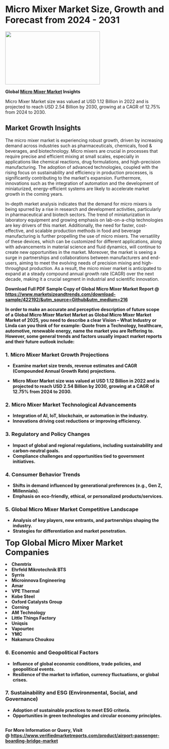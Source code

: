 <H1>Micro Mixer Market Size, Growth and Forecast from 2024 - 2031</H1><img class="aligncenter size-medium wp-image-584254" src="https://thirdeyenews.in/wp-content/uploads/2024/09/Global-Market-Research-300x168.jpeg" alt="" width="300" height="168" /><p><strong>Global&nbsp;<a href="https://www.marketsizeandtrends.com/download-sample/422192/&amp;utm_source=Github&utm_medium=216">Micro Mixer Market</a> Insights</strong></p><p>Micro Mixer Market size was valued at USD 1.12 Billion in 2022 and is projected to reach USD 2.54 Billion by 2030, growing at a CAGR of 12.75% from 2024 to 2030.</p><p><h2>Market Growth Insights</h2> <p>The micro mixer market is experiencing robust growth, driven by increasing demand across industries such as pharmaceuticals, chemicals, food & beverages, and biotechnology. Micro mixers are crucial in processes that require precise and efficient mixing at small scales, especially in applications like chemical reactions, drug formulations, and high-precision manufacturing. The adoption of advanced technologies, coupled with the rising focus on sustainability and efficiency in production processes, is significantly contributing to the market's expansion. Furthermore, innovations such as the integration of automation and the development of miniaturized, energy-efficient systems are likely to accelerate market growth in the coming years.</p> <p><strong></strong></p> <p>In-depth market analysis indicates that the demand for micro mixers is being spurred by a rise in research and development activities, particularly in pharmaceutical and biotech sectors. The trend of miniaturization in laboratory equipment and growing emphasis on lab-on-a-chip technologies are key drivers of this market. Additionally, the need for faster, cost-effective, and scalable production methods in food and beverage manufacturing is further propelling the use of micro mixers. The versatility of these devices, which can be customized for different applications, along with advancements in material science and fluid dynamics, will continue to create new opportunities in the market. Moreover, the market is seeing a surge in partnerships and collaborations between manufacturers and end-users, aiming to meet the evolving needs of precision mixing and high-throughput production. As a result, the micro mixer market is anticipated to expand at a steady compound annual growth rate (CAGR) over the next decade, making it a crucial segment in industrial and scientific innovation.</p> <p><strong></p><p><span class=""><strong>Download Full PDF Sample Copy of Global Micro Mixer Market Report</strong> @ <a href="https://www.marketsizeandtrends.com/download-sample/422192/&amp;utm_source=Github&utm_medium=216" target="_blank">https://www.marketsizeandtrends.com/download-sample/422192/&amp;utm_source=Github&utm_medium=216</a></span></p><p>In order to make an accurate and perceptive description of future scope of a Global&nbsp;Micro Mixer Market Market as Global&nbsp;Micro Mixer Market Market of 2025, you need to describe a clear Vision &ndash; What Industry or Linda can you think of for example: Quote from a Technology, healthcare, automotive, renewable energy, name the market you are Reffering to. However, some general trends and factors usually impact market reports and their future outlook include:</p><h3>1.&nbsp;<strong>Micro Mixer Market Growth Projections</strong></h3><ul><li>Examine market size trends, revenue estimates and CAGR (Compounded Annual Growth Rate) projections.</li><li><p>Micro Mixer Market size was valued at USD 1.12 Billion in 2022 and is projected to reach USD 2.54 Billion by 2030, growing at a CAGR of 12.75% from 2024 to 2030.</p></li></ul><h3>2.&nbsp;<strong>Micro Mixer Market Technological Advancements</strong></h3><ul><li>Integration of AI, IoT, blockchain, or automation in the industry.</li><li>Innovations driving cost reductions or improving efficiency.</li></ul><h3>3.&nbsp;<strong>Regulatory and Policy Changes</strong></h3><ul><li>Impact of global and regional regulations, including sustainability and carbon-neutral goals.</li><li>Compliance challenges and opportunities tied to government initiatives.</li></ul><h3>4.&nbsp;<strong>Consumer Behavior Trends</strong></h3><ul><li>Shifts in demand influenced by generational preferences (e.g., Gen Z, Millennials).</li><li>Emphasis on eco-friendly, ethical, or personalized products/services.</li></ul><h3>5.&nbsp;<strong>Global Micro Mixer Market Competitive Landscape</strong></h3><ul><li>Analysis of key players, new entrants, and partnerships shaping the industry.</li><li>Strategies for differentiation and market penetration.</li></ul><p data-pm-slice="1 1 []"><span style="color: inherit; font-family: inherit; font-size: 25px;">Top Global Micro Mixer Market Companies</span></p><div class="" data-test-id=""><p><li>Chemtrix</li><li> Ehrfeld Mikrotechnik BTS</li><li> Syrris</li><li> Microinnova Engineering</li><li> Amar</li><li> VPE Thermal</li><li> Kobe Steel</li><li> Oxford Catalysts Group</li><li> Corning</li><li> AM Technology</li><li> Little Things Factory</li><li> Uniqsis</li><li> Vapourtec</li><li> YMC</li><li> Nakamura Choukou</li></p></div><h3>6.&nbsp;<strong>Economic and Geopolitical Factors</strong></h3><ul><li>Influence of global economic conditions, trade policies, and geopolitical events.</li><li>Resilience of the market to inflation, currency fluctuations, or global crises.</li></ul><h3>7.&nbsp;<strong>Sustainability and ESG (Environmental, Social, and Governance)</strong></h3><ul><li>Adoption of sustainable practices to meet ESG criteria.</li><li>Opportunities in green technologies and circular economy principles.</li></ul><h2><strong style="font-size: 14px;">For More Information or Query, Visit @&nbsp;</strong><a style="background-color: #ffffff; font-size: 14px;" href="https://www.marketsizeandtrends.com/report/micro-mixer-market/" target="_blank">https://www.verifiedmarketreports.com/product/airport-passenger-boarding-bridge-market</a></h2>
